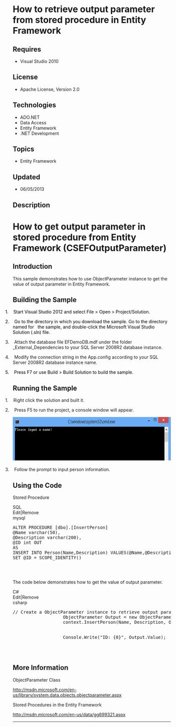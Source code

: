 # How to retrieve output parameter from stored procedure in Entity Framework
## Requires
- Visual Studio 2010
## License
- Apache License, Version 2.0
## Technologies
- ADO.NET
- Data Access
- Entity Framework
- .NET Development
## Topics
- Entity Framework
## Updated
- 06/05/2013
## Description

<h1><span style="">How to get output parameter in stored procedure from Entity Framework</span> (<span style="">CSEFOutputParameter</span>)</h1>
<h2>Introduction<span style=""> </span></h2>
<p class="MsoNormal"><span style="">This sample demonstrates how to use ObjectParameter instance to get the value of output parameter in Entity Framework.
</span></p>
<h2>Building the Sample</h2>
<p class="MsoListParagraphCxSpFirst" style="margin-bottom:0in; margin-bottom:.0001pt; text-indent:-.25in; line-height:12.75pt">
<span style="color:black"><span style="">1.<span style="font:7.0pt &quot;Times New Roman&quot;">&nbsp;&nbsp;&nbsp;&nbsp;&nbsp;&nbsp;
</span></span></span><span style="color:black">Start Visual Studio 2012 and select File &gt; Open &gt; Project/Solution.
</span></p>
<p class="MsoListParagraphCxSpMiddle" style="margin-bottom:0in; margin-bottom:.0001pt; text-indent:-.25in; line-height:12.75pt">
<span style="color:black"><span style="">2.<span style="font:7.0pt &quot;Times New Roman&quot;">&nbsp;&nbsp;&nbsp;&nbsp;&nbsp;&nbsp;
</span></span></span><span style="color:black">Go to the directory in which you download the sample. Go to the directory named for<span style="">&nbsp;&nbsp;
</span>the sample, and double-click the Microsoft Visual Studio Solution (.<span class="SpellE">sln</span>) file.
</span></p>
<p class="MsoListParagraphCxSpMiddle" style="text-indent:-.25in"><span style=""><span style="">3.<span style="font:7.0pt &quot;Times New Roman&quot;">&nbsp;&nbsp;&nbsp;&nbsp;&nbsp;&nbsp;
</span></span></span><span style="">Attach the database file <span class="SpellE">
EFDemoDB.mdf</span> under the folder _<span class="SpellE">External_Dependencies</span> to your SQL Server 2008R2 database instance.<b>
</b></span></p>
<p class="MsoListParagraphCxSpMiddle" style="text-indent:-.25in"><span style=""><span style="">4.<span style="font:7.0pt &quot;Times New Roman&quot;">&nbsp;&nbsp;&nbsp;&nbsp;&nbsp;&nbsp;
</span></span></span><span style="">Modify the connection string in the <span class="SpellE">
App.config</span> according to your SQL Server 2008R2 database instance name.<b> </b>
</span></p>
<p class="MsoListParagraphCxSpLast" style="text-indent:-.25in; line-height:12.75pt">
<span style="color:black"><span style="">5.<span style="font:7.0pt &quot;Times New Roman&quot;">&nbsp;&nbsp;&nbsp;&nbsp;&nbsp;&nbsp;
</span></span></span><span style="color:black">Press F7 or use Build &gt; Build Solution to build the sample.
</span></p>
<h2>Running the Sample</h2>
<p class="MsoListParagraphCxSpFirst" style="text-indent:-.25in"><span style=""><span style="">1.<span style="font:7.0pt &quot;Times New Roman&quot;">&nbsp;&nbsp;&nbsp;&nbsp;&nbsp;&nbsp;
</span></span></span><span style="">Right click the solution and built it. </span>
</p>
<p class="MsoListParagraphCxSpMiddle" style="text-indent:-.25in"><span style=""><span style="">2.<span style="font:7.0pt &quot;Times New Roman&quot;">&nbsp;&nbsp;&nbsp;&nbsp;&nbsp;&nbsp;
</span></span></span><span style="">Press F5 to run the project, a console window will appear.
</span></p>
<p class="MsoListParagraphCxSpMiddle"><span style=""><img src="83618-image.png" alt="" width="676" height="144" align="middle">
</span><span style=""></span></p>
<p class="MsoListParagraphCxSpLast" style="text-indent:-.25in"><span style=""><span style="">3.<span style="font:7.0pt &quot;Times New Roman&quot;">&nbsp;&nbsp;&nbsp;&nbsp;&nbsp;&nbsp;
</span></span></span><span style="">Follow the prompt to input person information.
</span></p>
<h2>Using the Code</h2>
<p class="MsoNormal">Stored Procedure</p>
<div class="scriptcode">
<div class="pluginEditHolder" pluginCommand="mceScriptCode">
<div class="title"><span>SQL</span></div>
<div class="pluginLinkHolder"><span class="pluginEditHolderLink">Edit</span>|<span class="pluginRemoveHolderLink">Remove</span>
</div>
<span class="hidden">mysql</span>

<pre id="codePreview" class="mysql">
ALTER PROCEDURE [dbo].[InsertPerson]   
@Name varchar(50),   
@Description varchar(200),     
@ID int OUT   
AS   
INSERT INTO Person(Name,Description) VALUES(@Name,@Description)   
SET @ID = SCOPE_IDENTITY()

</pre>
</div>
</div>
<div class="endscriptcode">&nbsp;</div>
<p class="MsoNormal"></p>
<p class="MsoNormal"><span style="">The code below demonstrates how to get the value of output parameter.
</span></p>
<div class="scriptcode">
<div class="pluginEditHolder" pluginCommand="mceScriptCode">
<div class="title"><span>C#</span></div>
<div class="pluginLinkHolder"><span class="pluginEditHolderLink">Edit</span>|<span class="pluginRemoveHolderLink">Remove</span>
</div>
<span class="hidden">csharp</span>

<pre id="codePreview" class="csharp">
// Create a ObjectParameter instance to retrieve output parameter from stored procedure
                   ObjectParameter Output = new ObjectParameter(&quot;ID&quot;, typeof(Int32));
                   context.InsertPerson(Name, Description, Output);


                   Console.Write(&quot;ID: {0}&quot;, Output.Value);

</pre>
</div>
</div>
<div class="endscriptcode">&nbsp;</div>
<p class="MsoNormal"><span style=""></span></p>
<h2>More Information</h2>
<p class="MsoNormal"><span class="SpellE"><span style="">ObjectParameter</span></span><span style=""> Class
</span></p>
<p class="MsoNormal"><a href="http://msdn.microsoft.com/en-us/library/system.data.objects.objectparameter.aspx">http://msdn.microsoft.com/en-us/library/system.data.objects.objectparameter.aspx</a></p>
<p class="MsoNormal"><span style="">Stored Procedures in the Entity Framework </span>
</p>
<p class="MsoNormal"><a href="http://msdn.microsoft.com/en-us/data/gg699321.aspx">http://msdn.microsoft.com/en-us/data/gg699321.aspx</a></p>
<p class="MsoNormal"><span style=""></span></p>
<hr>
<div><a href="http://go.microsoft.com/?linkid=9759640" style="margin-top:3px"><img alt="" src="-onecodelogo">
</a></div>
